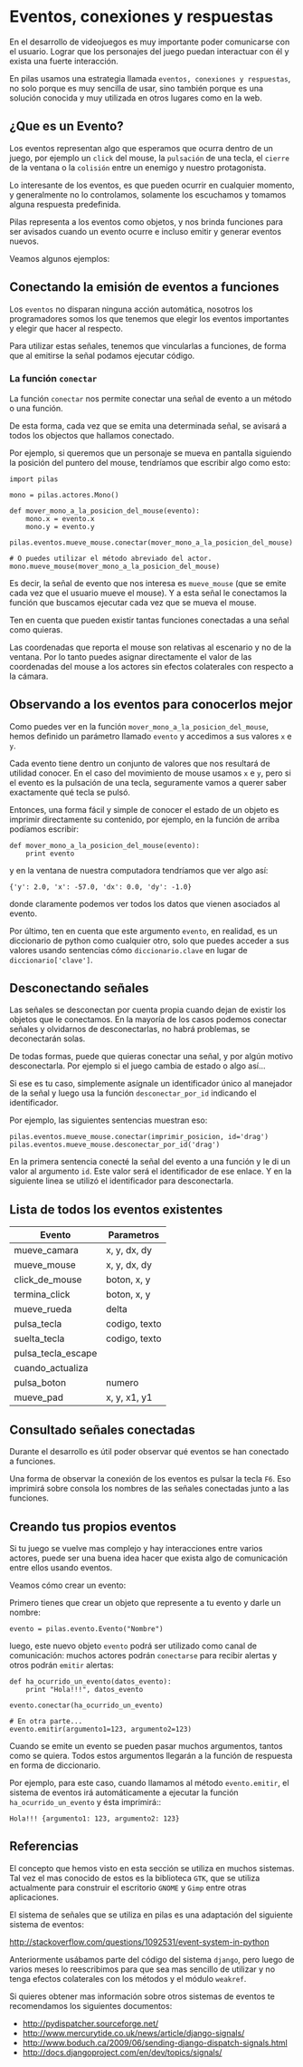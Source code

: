 # Eventos, conexiones y respuestas

En el desarrollo de videojuegos es muy importante
poder comunicarse con el usuario. Lograr que los
personajes del juego puedan interactuar con él y
exista una fuerte interacción.

En pilas usamos una estrategia llamada ``eventos, conexiones
y respuestas``, no solo porque es muy sencilla de usar, sino
también porque es una solución conocida y muy utilizada
en otros lugares como en la web.


## ¿Que es un Evento?

Los eventos representan algo que esperamos que ocurra
dentro de un juego, por ejemplo un ``click`` del mouse, la
``pulsación`` de una tecla, el ``cierre`` de la
ventana o la ``colisión`` entre un enemigo y nuestro
protagonista.

Lo interesante de los eventos, es que pueden ocurrir en
cualquier momento, y generalmente no lo controlamos, solamente
los escuchamos y tomamos alguna respuesta predefinida.

Pilas representa a los eventos como objetos, y nos brinda
funciones para ser avisados cuando un evento ocurre e incluso
emitir y generar eventos nuevos.

Veamos algunos ejemplos:

## Conectando la emisión de eventos a funciones

Los ``eventos`` no disparan ninguna acción automática, nosotros
los programadores somos los que tenemos que elegir los
eventos importantes y elegir que hacer al respecto.

Para utilizar estas señales, tenemos que vincularlas a funciones, de
forma que al emitirse la señal podamos ejecutar código.

### La función ``conectar``

La función ``conectar`` nos permite conectar una señal de
evento a un método o una función.

De esta forma, cada vez que se emita una determinada
señal, se avisará a todos los objectos que hallamos
conectado.

Por ejemplo, si queremos que un personaje se mueva
en pantalla siguiendo la posición del puntero
del mouse, tendríamos que escribir algo como
esto:


    import pilas

    mono = pilas.actores.Mono()

    def mover_mono_a_la_posicion_del_mouse(evento):
        mono.x = evento.x
        mono.y = evento.y

    pilas.eventos.mueve_mouse.conectar(mover_mono_a_la_posicion_del_mouse)

    # O puedes utilizar el método abreviado del actor.
    mono.mueve_mouse(mover_mono_a_la_posicion_del_mouse)



Es decir, la señal de evento que nos interesa es ``mueve_mouse`` (que se emite
cada vez que el usuario mueve el mouse). Y a esta señal le conectamos
la función que buscamos ejecutar cada vez que se mueva el mouse.

Ten en cuenta que pueden existir tantas funciones conectadas a una señal como
quieras.

Las coordenadas que reporta el mouse son relativas al escenario y no
de la ventana. Por lo tanto puedes asignar directamente el valor
de las coordenadas del mouse a los actores sin efectos colaterales
con respecto a la cámara.


## Observando a los eventos para conocerlos mejor

Como puedes ver en la función ``mover_mono_a_la_posicion_del_mouse``, hemos
definido un parámetro llamado ``evento`` y accedimos a sus valores
``x`` e ``y``.

Cada evento tiene dentro un conjunto de valores que nos resultará
de utilidad conocer. En el caso del movimiento de mouse usamos
``x`` e ``y``, pero si el evento es la pulsación de una tecla, seguramente
vamos a querer saber exactamente qué tecla se pulsó.

Entonces, una forma fácil y simple de conocer el estado de un
objeto es imprimir directamente su contenido, por ejemplo, en
la función de arriba podíamos escribir:


    def mover_mono_a_la_posicion_del_mouse(evento):
        print evento

y en la ventana de nuestra computadora tendríamos que ver
algo así:

    {'y': 2.0, 'x': -57.0, 'dx': 0.0, 'dy': -1.0}


donde claramente podemos ver todos los datos que vienen asociados
al evento.

Por último, ten en cuenta que este argumento ``evento``, en realidad,
es un diccionario de python como cualquier otro, solo
que puedes acceder a sus valores usando sentencias cómo
``diccionario.clave`` en lugar de ``diccionario['clave']``.

## Desconectando señales

Las señales se desconectan por cuenta propia cuando dejan de existir
los objetos que le conectamos. En la mayoría de los casos podemos
conectar señales y olvidarnos de desconectarlas, no habrá problemas,
se deconectarán solas.

De todas formas, puede que quieras conectar una señal, y por
algún motivo desconectarla. Por ejemplo si el juego cambia
de estado o algo así...

Si ese es tu caso, simplemente asígnale un identificador único
al manejador de la señal y luego usa la función ``desconectar_por_id`` indicando
el identificador.

Por ejemplo, las siguientes sentencias muestran eso:


    pilas.eventos.mueve_mouse.conectar(imprimir_posicion, id='drag')
    pilas.eventos.mueve_mouse.desconectar_por_id('drag')

En la primera sentencia conecté la señal del evento a una función y le di
un valor al argumento ``id``. Este valor será el identificador
de ese enlace. Y en la siguiente linea se utilizó el identificador
para desconectarla.


## Lista de todos los eventos existentes

| **Evento**          | **Parametros**  |
|---------------------|-----------------|
| mueve_camara        | x, y, dx, dy    |
| mueve_mouse         | x, y, dx, dy    |
| click_de_mouse      | boton, x, y     |
| termina_click       | boton, x, y     |
| mueve_rueda         | delta           |
| pulsa_tecla         | codigo, texto   |
| suelta_tecla        | codigo, texto   |
| pulsa_tecla_escape  |                 |
| cuando_actualiza    |                 |
| pulsa_boton         | numero          |
| mueve_pad           | x, y, x1, y1    |


## Consultado señales conectadas

Durante el desarrollo es útil poder observar qué
eventos se han conectado a funciones.

Una forma de observar la conexión de los eventos
es pulsar la tecla ``F6``. Eso imprimirá sobre
consola los nombres de las señales conectadas
junto a las funciones.


## Creando tus propios eventos

Si tu juego se vuelve mas complejo y hay interacciones entre
varios actores, puede ser una buena idea hacer que exista algo
de comunicación entre ellos usando eventos.

Veamos cómo crear un evento:

Primero tienes que crear un objeto que represente a tu evento
y darle un nombre:


    evento = pilas.evento.Evento("Nombre")

luego, este nuevo objeto ``evento`` podrá ser utilizado como
canal de comunicación: muchos actores podrán ``conectarse`` para
recibir alertas y otros podrán ``emitir`` alertas:


    def ha_ocurrido_un_evento(datos_evento):
        print "Hola!!!", datos_evento

    evento.conectar(ha_ocurrido_un_evento)

    # En otra parte...
    evento.emitir(argumento1=123, argumento2=123)

Cuando se emite un evento se pueden pasar muchos argumentos, tantos
como se quiera. Todos estos argumentos llegarán a la función de
respuesta en forma de diccionario.

Por ejemplo, para este caso, cuando llamamos al método ``evento.emitir``,
el sistema de eventos irá automáticamente a ejecutar la función ``ha_ocurrido_un_evento``
y ésta imprimirá::

    Hola!!! {argumento1: 123, argumento2: 123}


## Referencias

El concepto que hemos visto en esta sección se utiliza
en muchos sistemas. Tal vez el mas conocido de estos es
la biblioteca ``GTK``, que se utiliza actualmente para construir
el escritorio ``GNOME`` y ``Gimp`` entre otras aplicaciones.

El sistema de señales que se utiliza en pilas es una
adaptación del siguiente sistema de eventos:

http://stackoverflow.com/questions/1092531/event-system-in-python

Anteriormente usábamos parte del código del sistema ``django``, pero
luego de varios meses lo reescribimos para que sea mas sencillo
de utilizar y no tenga efectos colaterales con los métodos y
el módulo ``weakref``.

Si quieres obtener mas información sobre otros sistemas de
eventos te recomendamos los siguientes documentos:

- http://pydispatcher.sourceforge.net/
- http://www.mercurytide.co.uk/news/article/django-signals/
- http://www.boduch.ca/2009/06/sending-django-dispatch-signals.html
- http://docs.djangoproject.com/en/dev/topics/signals/
